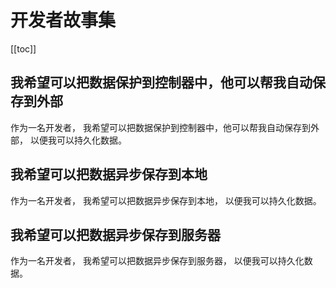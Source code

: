 # 开发者故事集

[[toc]]

## 我希望可以把数据保护到控制器中，他可以帮我自动保存到外部

作为一名开发者，
我希望可以把数据保护到控制器中，他可以帮我自动保存到外部，
以便我可以持久化数据。

## 我希望可以把数据异步保存到本地

作为一名开发者，
我希望可以把数据异步保存到本地，
以便我可以持久化数据。

## 我希望可以把数据异步保存到服务器

作为一名开发者，
我希望可以把数据异步保存到服务器，
以便我可以持久化数据。
